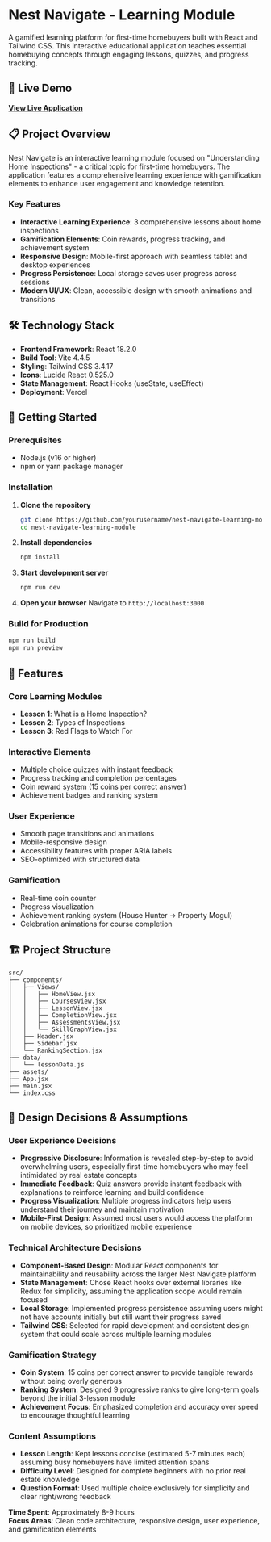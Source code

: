 # Nest Navigate - Learning Module

A gamified learning platform for first-time homebuyers built with React and Tailwind CSS. This interactive educational application teaches essential homebuying concepts through engaging lessons, quizzes, and progress tracking.

## 🚀 Live Demo

**[View Live Application](https://nest-navigate-assignment.vercel.app/)**

## 📋 Project Overview

Nest Navigate is an interactive learning module focused on "Understanding Home Inspections" - a critical topic for first-time homebuyers. The application features a comprehensive learning experience with gamification elements to enhance user engagement and knowledge retention.

### Key Features

- **Interactive Learning Experience**: 3 comprehensive lessons about home inspections
- **Gamification Elements**: Coin rewards, progress tracking, and achievement system
- **Responsive Design**: Mobile-first approach with seamless tablet and desktop experiences
- **Progress Persistence**: Local storage saves user progress across sessions
- **Modern UI/UX**: Clean, accessible design with smooth animations and transitions

## 🛠 Technology Stack

- **Frontend Framework**: React 18.2.0
- **Build Tool**: Vite 4.4.5
- **Styling**: Tailwind CSS 3.4.17
- **Icons**: Lucide React 0.525.0
- **State Management**: React Hooks (useState, useEffect)
- **Deployment**: Vercel

## 🚀 Getting Started

### Prerequisites
- Node.js (v16 or higher)
- npm or yarn package manager

### Installation

1. **Clone the repository**
   ```bash
   git clone https://github.com/yourusername/nest-navigate-learning-module.git
   cd nest-navigate-learning-module
   ```

2. **Install dependencies**
   ```bash
   npm install
   ```

3. **Start development server**
   ```bash
   npm run dev
   ```

4. **Open your browser**
   Navigate to `http://localhost:3000`

### Build for Production

```bash
npm run build
npm run preview
```

## 📱 Features

### Core Learning Modules
- **Lesson 1**: What is a Home Inspection?
- **Lesson 2**: Types of Inspections  
- **Lesson 3**: Red Flags to Watch For

### Interactive Elements
- Multiple choice quizzes with instant feedback
- Progress tracking and completion percentages
- Coin reward system (15 coins per correct answer)
- Achievement badges and ranking system

### User Experience
- Smooth page transitions and animations
- Mobile-responsive design
- Accessibility features with proper ARIA labels
- SEO-optimized with structured data

### Gamification
- Real-time coin counter
- Progress visualization
- Achievement ranking system (House Hunter → Property Mogul)
- Celebration animations for course completion

## 🏗 Project Structure

```
src/
├── components/
│   ├── Views/
│   │   ├── HomeView.jsx
│   │   ├── CoursesView.jsx
│   │   ├── LessonView.jsx
│   │   ├── CompletionView.jsx
│   │   ├── AssessmentsView.jsx
│   │   └── SkillGraphView.jsx
│   ├── Header.jsx
│   ├── Sidebar.jsx
│   └── RankingSection.jsx
├── data/
│   └── lessonData.js
├── assets/
├── App.jsx
├── main.jsx
└── index.css
```

## 🎯 Design Decisions & Assumptions

### User Experience Decisions
- **Progressive Disclosure**: Information is revealed step-by-step to avoid overwhelming users, especially first-time homebuyers who may feel intimidated by real estate concepts
- **Immediate Feedback**: Quiz answers provide instant feedback with explanations to reinforce learning and build confidence
- **Progress Visualization**: Multiple progress indicators help users understand their journey and maintain motivation
- **Mobile-First Design**: Assumed most users would access the platform on mobile devices, so prioritized mobile experience

### Technical Architecture Decisions
- **Component-Based Design**: Modular React components for maintainability and reusability across the larger Nest Navigate platform
- **State Management**: Chose React hooks over external libraries like Redux for simplicity, assuming the application scope would remain focused
- **Local Storage**: Implemented progress persistence assuming users might not have accounts initially but still want their progress saved
- **Tailwind CSS**: Selected for rapid development and consistent design system that could scale across multiple learning modules

### Gamification Strategy
- **Coin System**: 15 coins per correct answer to provide tangible rewards without being overly generous
- **Ranking System**: Designed 9 progressive ranks to give long-term goals beyond the initial 3-lesson module
- **Achievement Focus**: Emphasized completion and accuracy over speed to encourage thoughtful learning

### Content Assumptions
- **Lesson Length**: Kept lessons concise (estimated 5-7 minutes each) assuming busy homebuyers have limited attention spans
- **Difficulty Level**: Designed for complete beginners with no prior real estate knowledge
- **Question Format**: Used multiple choice exclusively for simplicity and clear right/wrong feedback


**Time Spent**: Approximately 8-9 hours  
**Focus Areas**: Clean code architecture, responsive design, user experience, and gamification elements